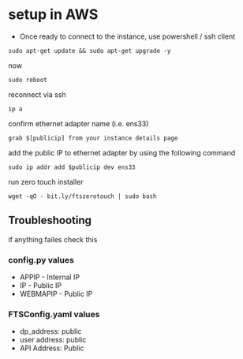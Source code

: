 # setup in AWS

* Once ready to connect to the instance, use powershell / ssh client
```
sudo apt-get update && sudo apt-get upgrade -y 
```
now
```
sudo reboot
```

reconnect via ssh 
```
ip a 
```
confirm ethernet adapter name (i.e. ens33)
```
grab $[publicip] from your instance details page 
```
add the public IP to ethernet adapter by using the following command
```
sudo ip addr add $publicip dev ens33
```
run zero touch installer 
```
wget -qO - bit.ly/ftszerotouch | sudo bash
```

## Troubleshooting
if anything failes check this
### config.py values
* APPIP - Internal IP 
* IP - Public IP
* WEBMAPIP - Public IP

### FTSConfig.yaml values
* dp_address: public 
* user address: public
* API Address: Public
